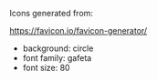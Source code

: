 Icons generated from:

https://favicon.io/favicon-generator/

* background: circle 
* font family: gafeta
* font size: 80

